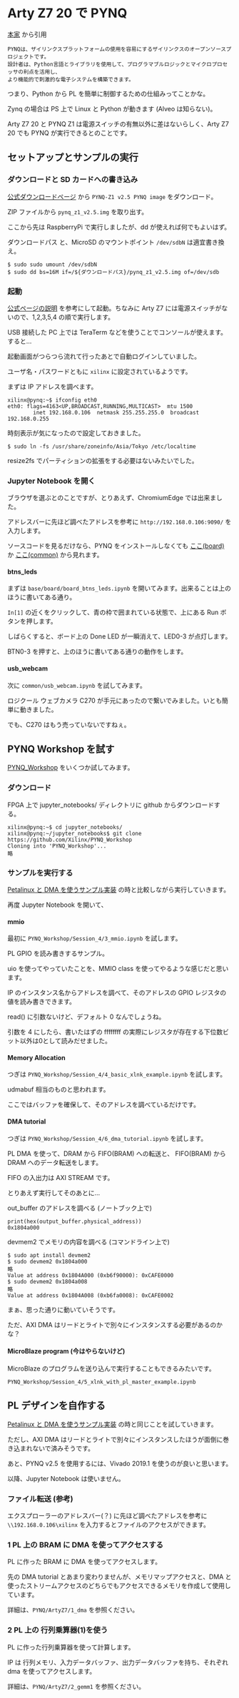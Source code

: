 # Arty Z7 20 で PYNQ

[本家](http://www.pynq.io/) から引用

```
PYNQは、ザイリンクスプラットフォームの使用を容易にするザイリンクスのオープンソースプロジェクトです。
設計者は、Python言語とライブラリを使用して、プログラマブルロジックとマイクロプロセッサの利点を活用し、
より機能的で刺激的な電子システムを構築できます。
```

つまり、Python から PL を簡単に制御するための仕組みってことかな。

Zynq の場合は PS 上で Linux と Python が動きます (Alveo は知らない)。

Arty Z7 20 と PYNQ Z1 は電源スイッチの有無以外に差はないらしく、Arty Z7 20 でも PYNQ が実行できるとのことです。

## セットアップとサンプルの実行

### ダウンロードと SD カードへの書き込み

[公式ダウンロードページ](http://www.pynq.io/board.html) から `PYNQ-Z1 v2.5 PYNQ image` をダウンロード。

ZIP ファイルから `pynq_z1_v2.5.img` を取り出す。

ここから先は RaspberryPi で実行しましたが、dd が使えれば何でもよいはず。

ダウンロードパス と、MicroSD のマウントポイント `/dev/sdbN` は適宜書き換え。

```
$ sudo sudo umount /dev/sdbN
$ sudo dd bs=16M if=/${ダウンロードパス}/pynq_z1_v2.5.img of=/dev/sdb
```

### 起動

[公式ページの説明](https://pynq.readthedocs.io/en/latest/getting_started/pynq_z1_setup.html#board-setup) を参考にして起動。ちなみに Arty Z7 には電源スイッチがないので、1,2,3,5,4 の順で実行します。

USB 接続した PC 上では TeraTerm などを使うことでコンソールが使えます。すると…

起動画面がつらつら流れて行ったあとで自動ログインしていました。

ユーザ名・パスワードともに `xilinx` に設定されているようです。

まずは IP アドレスを調べます。

```
xilinx@pynq:~$ ifconfig eth0
eth0: flags=4163<UP,BROADCAST,RUNNING,MULTICAST>  mtu 1500
        inet 192.168.0.106  netmask 255.255.255.0  broadcast 192.168.0.255
```

時刻表示が気になったので設定しておきました。

```
$ sudo ln -fs /usr/share/zoneinfo/Asia/Tokyo /etc/localtime
```

resize2fs でパーティションの拡張をする必要はないみたいでした。

### Jupyter Notebook を開く

ブラウザを選ぶとのことですが、とりあえず、ChromiumEdge では出来ました。

アドレスバーに先ほど調べたアドレスを参考に `http://192.168.0.106:9090/` を入力します。

ソースコードを見るだけなら、PYNQ をインストールしなくても [ここ(board)](https://github.com/Xilinx/PYNQ/tree/master/boards/Pynq-Z1/base/notebooks/board) か [ここ(common)](https://github.com/Xilinx/PYNQ/tree/master/pynq/notebooks/common) から見れます。

#### btns_leds

まずは `base/board/board_btns_leds.ipynb` を開いてみます。出来ることは上のほうに書いてある通り。

`In[1]` の近くをクリックして、青の枠で囲まれている状態で、上にある Run ボタンを押します。

しばらくすると、ボード上の Done LED が一瞬消えて、LED0-3 が点灯します。

BTN0-3 を押すと、上のほうに書いてある通りの動作をします。

#### usb_webcam

次に `common/usb_webcam.ipynb` を試してみます。

ロジクール ウェブカメラ C270 が手元にあったので繋いでみました。いとも簡単に動きました。

でも、C270 はもう売っていないですねぇ。

## PYNQ Workshop を試す

[PYNQ_Workshop](https://github.com/Xilinx/PYNQ_Workshop) をいくつか試してみます。

### ダウンロード

FPGA 上で jupyter_notebooks/ ディレクトリに github からダウンロードする。

```
xilinx@pynq:~$ cd jupyter_notebooks/
xilinx@pynq:~/jupyter_notebooks$ git clone https://github.com/Xilinx/PYNQ_Workshop
Cloning into 'PYNQ_Workshop'...
略
```

### サンプルを実行する

[Petalinux と DMA を使うサンプル実装](https://github.com/tom01h/TIL/tree/master/petalinux_dma) の時と比較しながら実行していきます。

再度 Jupyter Notebook を開いて、

#### mmio

最初に `PYNQ_Workshop/Session_4/3_mmio.ipynb` を試します。

PL GPIO を読み書きするサンプル。

uio を使ってやっていたことを、MMIO class を使ってやるような感じだと思います。

IP のインスタンス名からアドレスを調べて、そのアドレスの GPIO レジスタの値を読み書きできます。

read() に引数ないけど、デフォルト 0 なんでしょうね。

引数を 4 にしたら、書いたはずの ffffffff の実際にレジスタが存在する下位数ビット以外は0として読みだせました。

#### Memory Allocation

つぎは `PYNQ_Workshop/Session_4/4_basic_xlnk_example.ipynb` を試します。

udmabuf 相当のものと思われます。

ここではバッファを確保して、そのアドレスを調べているだけです。

#### DMA tutorial

つぎは `PYNQ_Workshop/Session_4/6_dma_tutorial.ipynb` を試します。

PL DMA を使って、DRAM から FIFO(BRAM) への転送と、 FIFO(BRAM) から DRAM へのデータ転送をします。

FIFO の入出力は AXI STREAM です。

とりあえず実行してそのあとに…

out_buffer のアドレスを調べる (ノートブック上で)

```
print(hex(output_buffer.physical_address))
0x1804a000
```

devmem2 でメモリの内容を調べる (コマンドライン上で)

```
$ sudo apt install devmem2
$ sudo devmem2 0x1804a000
略
Value at address 0x1804A000 (0xb6f90000): 0xCAFE0000
$ sudo devmem2 0x1804a008
略
Value at address 0x1804A008 (0xb6fa0008): 0xCAFE0002
```

まぁ、思った通りに動いていそうです。

ただ、AXI DMA はリードとライトで別々にインスタンスする必要があるのかな？

#### MicroBlaze program (今はやらないけど)

MicroBlaze のプログラムを送り込んで実行することもできるみたいです。

`PYNQ_Workshop/Session_4/5_xlnk_with_pl_master_example.ipynb`

## PL デザインを自作する

[Petalinux と DMA を使うサンプル実装](https://github.com/tom01h/TIL/tree/master/petalinux_dma) の時と同じことを試していきます。

ただし、AXI DMA はリードとライトで別々にインスタンスしたほうが面倒に巻き込まれないで済みそうです。

あと、PYNQ v2.5 を使用するには、Vivado 2019.1 を使うのが良いと思います。

以降、Jupyter Notebook は使いません。

### ファイル転送 (参考)

エクスプローラーのアドレスバー(？) に先ほど調べたアドレスを参考に `\\192.168.0.106\xilinx` を入力するとファイルのアクセスができます。

### 1 PL 上の BRAM に DMA を使ってアクセスする

PL に作った BRAM  に DMA を使ってアクセスします。

先の DMA tutorial とあまり変わりませんが、メモリマップアクセスと、DMA と使ったストリームアクセスのどちらでもアクセスできるメモリを作成して使用しています。

詳細は、`PYNQ/ArtyZ7/1_dma` を参照ください。

### 2 PL 上の 行列乗算器(1)を使う

PL に作った行列乗算器を使って計算します。

IP は 行列メモリ、入力データバッファ、出力データバッファを持ち、それぞれ dma を使ってアクセスします。

詳細は、`PYNQ/ArtyZ7/2_gemm1` を参照ください。

<!--PL 上の 行列乗算器(4)を使う-->

## <!--ゼロから作る Deep Lerning 7章-->

<!--[Ultra96 でやってみた人](https://www8281uo.sakura.ne.jp/blog/?p=739)-->